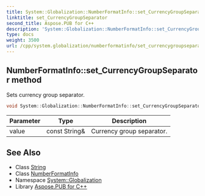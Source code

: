 ```yaml
---
title: System::Globalization::NumberFormatInfo::set_CurrencyGroupSeparator method
linktitle: set_CurrencyGroupSeparator
second_title: Aspose.PUB for C++
description: 'System::Globalization::NumberFormatInfo::set_CurrencyGroupSeparator method. Sets currency group separator in C++.'
type: docs
weight: 3500
url: /cpp/system.globalization/numberformatinfo/set_currencygroupseparator/
---
```

## NumberFormatInfo::set_CurrencyGroupSeparator method


Sets currency group separator.

```cpp
void System::Globalization::NumberFormatInfo::set_CurrencyGroupSeparator(const String &value)
```


| Parameter | Type | Description |
| --- | --- | --- |
| value | const String\& | Currency group separator. |

## See Also

* Class [String](../../../system/string/)
* Class [NumberFormatInfo](../)
* Namespace [System::Globalization](../../)
* Library [Aspose.PUB for C++](../../../)
